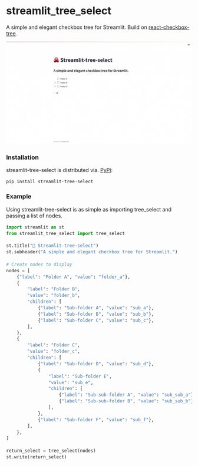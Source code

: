 # streamlit_tree_select
A simple and elegant checkbox tree for Streamlit. Build on [react-checkbox-tree](https://github.com/Socvest/streamlit-on-Hover-tabs).

<p align="center">
  <img src="./img/example.gif" alt="animated" />
</p>

### Installation

streamlit-tree-select is distributed via. [PyPi](https://pypi.org/project/streamlit-tree-select/):

```
pip install streamlit-tree-select
```



### Example
Using streamlit-tree-select is as simple as importing tree_select and passing a list of nodes.
``` python
import streamlit as st
from streamlit_tree_select import tree_select

st.title("🐙 Streamlit-tree-select")
st.subheader("A simple and elegant checkbox tree for Streamlit.")

# Create nodes to display
nodes = [
    {"label": "Folder A", "value": "folder_a"},
    {
        "label": "Folder B",
        "value": "folder_b",
        "children": [
            {"label": "Sub-folder A", "value": "sub_a"},
            {"label": "Sub-folder B", "value": "sub_b"},
            {"label": "Sub-folder C", "value": "sub_c"},
        ],
    },
    {
        "label": "Folder C",
        "value": "folder_c",
        "children": [
            {"label": "Sub-folder D", "value": "sub_d"},
            {
                "label": "Sub-folder E",
                "value": "sub_e",
                "children": [
                    {"label": "Sub-sub-folder A", "value": "sub_sub_a"},
                    {"label": "Sub-sub-folder B", "value": "sub_sub_b"},
                ],
            },
            {"label": "Sub-folder F", "value": "sub_f"},
        ],
    },
]

return_select = tree_select(nodes)
st.write(return_select)

```


